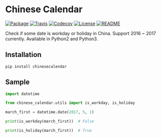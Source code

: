 # Chinese Calendar

[![Package](https://img.shields.io/pypi/v/chinesecalendar.svg)](https://pypi.python.org/pypi/chinesecalendar)
[![Travis](https://img.shields.io/travis/LKI/chinesecalendar.svg)](https://travis-ci.org/LKI/chinesecalendar)
[![Codecov](https://img.shields.io/codecov/c/github/LKI/chinesecalendar.svg)](http://codecov.io/github/LKI/chinesecalendar?branch=master)
[![License](https://img.shields.io/github/license/LKI/chinesecalendar.svg)](https://github.com/LKI/chinesecalendar/blob/master/LICENSE)
[![README](https://img.shields.io/badge/简介-中文-brightgreen.svg)](https://github.com/LKI/chinesecalendar/blob/master/README.md)

Check if some date is workday or holiday in China.
Support 2016 ~ 2017 currently.
Available in Python2 and Python3.

## Installation

```
pip install chinesecalendar
```

## Sample

``` python
import datetime

from chinese_calendar.utils import is_workday, is_holiday

march_first = datetime.date(2017, 5, 1)

print(is_workday(march_first))  # False

print(is_holiday(march_first))  # True
```

